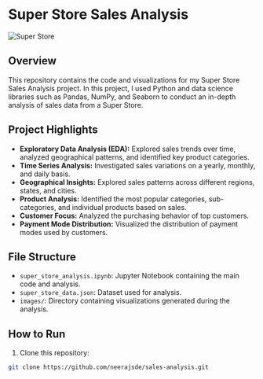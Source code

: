 # Super Store Sales Analysis

![Super Store](link_to_your_image_here)

## Overview

This repository contains the code and visualizations for my Super Store Sales Analysis project. In this project, I used Python and data science libraries such as Pandas, NumPy, and Seaborn to conduct an in-depth analysis of sales data from a Super Store.

## Project Highlights

- **Exploratory Data Analysis (EDA):** Explored sales trends over time, analyzed geographical patterns, and identified key product categories.
- **Time Series Analysis:** Investigated sales variations on a yearly, monthly, and daily basis.
- **Geographical Insights:** Explored sales patterns across different regions, states, and cities.
- **Product Analysis:** Identified the most popular categories, sub-categories, and individual products based on sales.
- **Customer Focus:** Analyzed the purchasing behavior of top customers.
- **Payment Mode Distribution:** Visualized the distribution of payment modes used by customers.

## File Structure

- `super_store_analysis.ipynb`: Jupyter Notebook containing the main code and analysis.
- `super_store_data.json`: Dataset used for analysis.
- `images/`: Directory containing visualizations generated during the analysis.

## How to Run

1. Clone this repository:

```bash
git clone https://github.com/neerajsde/sales-analysis.git
